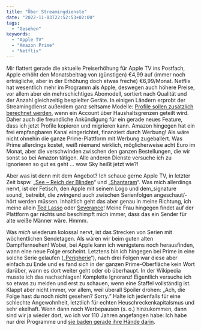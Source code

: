 ```yaml
---
title: "Über Streamingdienste"
date: "2022-11-03T22:52:53+02:00"
tags:
  - "Gesehen"
keywords:
  - "Apple TV"
  - "Amazon Prime"
  - "Netflix"
---
```


Mir flattert gerade die aktuelle Preiserhöhung für Apple TV ins Postfach, Apple erhöht den Monatsbeitrag von (günstigen) €4,99 auf (immer noch erträgliche, aber in der Erhöhung doch etwas freche) €6,99/Monat. Netflix hat wesentlich mehr im Programm als Apple, deswegen auch höhere Preise, vor allem aber ein mehrschichtiges Abomodell, sortiert nach Qualität und der Anzahl gleichzeitig bespielter Geräte. In einigen Ländern erprobt der Streamingdienst außerdem ganz seltsame Modelle: [Profile sollen zusätzlich berechnet werden](https://www.golem.de/news/konkurrenz-zu-disney-und-prime-video-netflix-intensiviert-massnahmen-gegen-konten-sharing-2207-166974.html), wenn ein Account über Haushaltsgrenzen geteilt wird. Daher auch die freundliche Ankündigung für ein gerade neues Feature, dass ich jetzt Profile kopieren und migrieren kann. Amazon hingegen hat ein frei empfangbaren Kanal eingerichtet, finanziert durch Werbung! Als wäre nicht ohnehin die ganze Prime-Plattform mit Werbung zugeballert. Was Prime allerdings kostet, weiß niemand wirklich, möglicherweise acht Euro im Monat, aber die verschwinden zwischen den ganzen Bestellungen, die wir sonst so bei Amazon tätigen. Alle anderen Dienste versuche ich zu ignorieren so gut es geht … wow Sky heißt jetzt wie?!

Aber was ist denn mit dem Angebot? Ich schaue gerne Apple TV, in letzter Zeit bspw. „[See – Reich der Blinden](https://couchblog.de/blog/2022/10/19/see-reich-der-blinden/)“ und „[Shantaram](https://de.wikipedia.org/wiki/Shantaram_(Fernsehserie))“. Was mich allerdings nervt, ist der Fetisch, den Apple mit seinem Logo und  dem_signature sound_ betreibt, die zwingend auch zwischen Serienfolgen angeschaut/-hört werden müssen. Inhaltlich geht das aber genau in meine Richtung, ich meine allein [Ted Lasso](https://de.wikipedia.org/wiki/Ted_Lasso) oder [Severance](https://couchblog.de/blog/2022/02/26/severance/)! Meine Frau hingegen findet auf der Plattform gar nichts und beschimpft mich immer, dass das ein Sender für alte weiße Männer wäre. Hmmm. 

Was _mich_ wiederum kolossal nervt, ist das Strecken von Serien mit wöchentlichen Sendetagen. Als wären wir beim guten alten Dampffernsehen! Wobei, bei Apple kann ich wenigstens noch herausfinden, wann eine neue Folge erscheint. Letztens bin ich hingegen bei Prime in eine solche Serie gelaufen („[Peripherie](https://de.wikipedia.org/wiki/Peripherie_(Fernsehserie))“), nach drei Folgen war diese aber einfach zu Ende und es fand sich in der ganzen Prime-Oberfläche kein Wort darüber, wann es dort weiter geht oder ob überhaupt. In der Wikipedia musste ich das nachschlagen! Komplette Ignoranz! Eigentlich versuche ich so etwas zu meiden und erst zu schauen, wenn eine Staffel vollständig ist. Klappt aber nicht immer, vor allem, weil überall Spoiler drohen: „Ach, die Folge hast du noch nicht gesehen? Sorry.“ Halte ich jedenfalls für eine schlechte Angewohnheit, letztlich für echten Heuschreckenkapitalsmus und sehr ekelhaft. Wenn dann noch Werbepausen (s. o.) hinzukommen, dann sind wir ja wieder dort, wo ich vor 110 Jahren angefangen habe: Ich habe nur drei Programme und [sie baden gerade ihre Hände darin](https://www.youtube.com/watch?v=iBonuLH2gS0).
